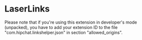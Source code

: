 LaserLinks
====================

Please note that if you're using this extension in developer's mode (unpacked), you have to add your extension ID to the file "com.hipchat.linkshelper.json" in section "allowed_origins".





